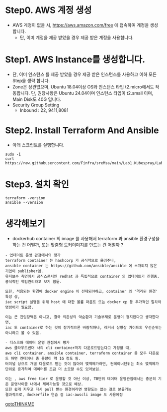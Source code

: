# Step0. AWS 계정 생성
* AWS 계정이 없을 시, https://aws.amazon.com/free 에 접속하여 계정을 생성합니다.
  - 단, 이미 계정을 제공 받았을 경우 제공 받은 계정을 사용합니다.

# Step1. AWS Instance를 생성합니다.
* 단, 이미 인스턴스 를 제공 받았을 경우 제공 받은 인스턴스를 사용하고 이하 모든 Step을 생략 합니다.
* Zone은 상관없으며, Ubuntu 18.04이상 OS와 인스턴스 타입 t2.micro에서도 작동합니다. 단, 권장사항은 Ubuntu 24.04이며 인스턴스 타입이 t2.small 이며, Main Disk도 40G 입니다.
* Security Group Setting
  - Inbound : 22, 9411,8081

# Step2. Install Terraform And Ansible
* 아래 스크립트를 실행합니다.
```
sudo -i
curl https://raw.githubusercontent.com/Finfra/sreMsa/main/Lab1.Kubespray/Lab1.InstanceForTerraform/installOnEc2.sh|bash
```

# Step3. 설치 확인
```
terraform -version
ansible --version
```

# 생각해보기
- dockerhub container 의 image 를 사용해서 terraform 과 ansible 환경구성을 하는 건 어떨까, 또는 맞춤형 도커이미지를 만드는 건 어떨까 ?
```
- 업데이트 운영 관점에서의 평가
terraform container 는 hashcorp 가 공식적으로 올려주나, 
ansible container 는 https://github.com/ansible/ansible 에 소개되지 않은 기업이 publisher임.
유지보수 측면에서 공식스폰서인 redhat 과 독립적으로 container 의 업데이트가 진행중. 공식적인 책임관리라고 보기 힘듦.

또한, 적용되는 환경에 docker engine 이 전제되야하고, container 의 '격리된 환경' 특성 상, 
iac script 실행을 위해 host 에 대한 볼륨 마운트 또는 docker cp 등 추가적인 절차와 명령어가 필요함.

이는 큰 진입장벽은 아니고, 결국 의존성의 악순환과 기술부채로 운영이 정지된다고 생각한다면, 
iac 도 container로 하는 것이 장기적으론 바람직하나, 레거시 상황상 가이드의 우선순위는 아니라고 볼 수 있음.

- 디스크와 데이터 운영 관점에서 평가
aws 클라우드벤더 사의 cli container까지 다운로드받는다고 가정할 때, 
aws cli container, ansible container, terraform container 를 모두 다운로드 하면 컨테이너 총 용량이 약 1G 정도 됨.
터미널 상으로 개별 다운로드 받는 것이 많아야 몇백메가라면, 컨테이너단위는 최소 몇백메가 단위로 증가하여 데이터를 조금 더 소모할 수도 있어보임.

이는 , aws free tier 로 운영할 것 아닌 이상, TB단위 데이터 운영관점에서는 충분히 기존 운영사이클 내에서 제어가능할 것으로 예상. 
또한 쉽게 지우고 다시 pull 받는 환경이라면 영향도는 없는 걸로 분류가능
결과적으로, dockerfile 연습 겸 iac-awscli image 도 사용예정
```
[gotoTHINKME](./THINKME.md)
